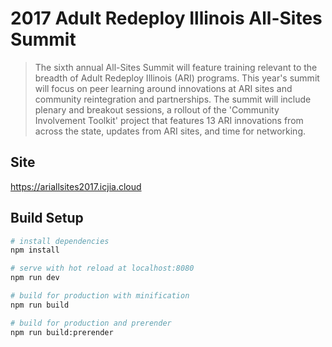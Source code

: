 # 2017 Adult Redeploy Illinois All-Sites Summit

> The sixth annual All-Sites Summit will feature training relevant to the breadth of Adult Redeploy Illinois (ARI) programs. This year's summit will focus on peer learning around innovations at ARI sites and community reintegration and partnerships.
The summit will include plenary and breakout sessions, a rollout of the 'Community Involvement Toolkit' project that features 13 ARI innovations from across the state, updates from ARI sites, and time for networking.


## Site

https://ariallsites2017.icjia.cloud

## Build Setup

``` bash
# install dependencies
npm install

# serve with hot reload at localhost:8080
npm run dev

# build for production with minification
npm run build

# build for production and prerender
npm run build:prerender

```
